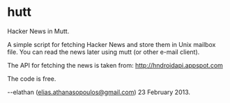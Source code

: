 hutt
====

Hacker News in Mutt.

A simple script for fetching Hacker News and store them in Unix mailbox file.
You can read the news later using mutt (or other e-mail client).

The API for fetching the news is taken from: http://hndroidapi.appspot.com

The code is free. 

--elathan (elias.athanasopoulos@gmail.com)
23 February 2013.

